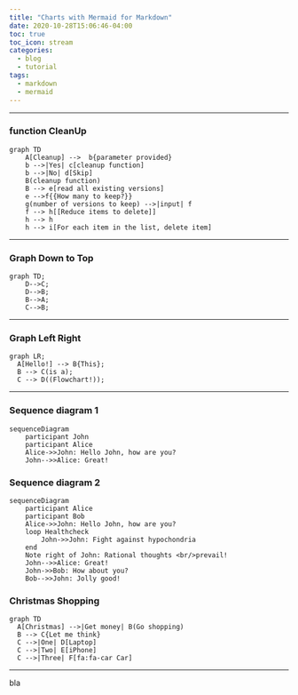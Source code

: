 ```yaml
---
title: "Charts with Mermaid for Markdown"
date: 2020-10-28T15:06:46-04:00
toc: true
toc_icon: stream
categories:
  - blog
  - tutorial
tags:
  - markdown
  - mermaid
---
```




---

### function CleanUp

```mermaid
graph TD
    A[Cleanup] -->  b{parameter provided}
    b -->|Yes| c[cleanup function]
    b -->|No| d[Skip]
    B(cleanup function)
    B --> e[read all existing versions]
    e -->f{{How many to keep?}}
    g(number of versions to keep) -->|input| f 
    f --> h[[Reduce items to delete]]
    h --> h
    h --> i[For each item in the list, delete item]
```

---

### Graph Down to Top

```mermaid
graph TD;
    D-->C;
    D-->B;
    B-->A;
    C-->B;
```

---

### Graph Left Right

```mermaid
graph LR;
  A[Hello!] --> B{This};
  B --> C(is a);
  C --> D((Flowchart!));
```

---

### Sequence diagram 1

```mermaid
sequenceDiagram
    participant John
    participant Alice
    Alice->>John: Hello John, how are you?
    John-->>Alice: Great!
```

### Sequence diagram 2


```mermaid
sequenceDiagram
    participant Alice
    participant Bob
    Alice->>John: Hello John, how are you?
    loop Healthcheck
        John->>John: Fight against hypochondria
    end
    Note right of John: Rational thoughts <br/>prevail!
    John-->>Alice: Great!
    John->>Bob: How about you?
    Bob-->>John: Jolly good!
```

### Christmas Shopping

```mermaid
graph TD
  A[Christmas] -->|Get money| B(Go shopping)
  B --> C{Let me think}
  C -->|One| D[Laptop]
  C -->|Two| E[iPhone]
  C -->|Three| F[fa:fa-car Car]
```





---

bla
